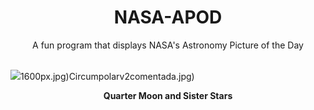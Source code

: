<div align="center">
  <h1>
    NASA-APOD
  </h1>
</div>
  
<div align="center">
  A fun program that displays NASA's Astronomy Picture of the Day
</div>

<br>

![](https://apod.nasa.gov/apod/image/2409/MoonPleiades_Dyer_2048.jpg)1600px.jpg)Circumpolarv2comentada.jpg)

<p align = "center">
  <b>Quarter Moon and Sister Stars</b>
</p>
